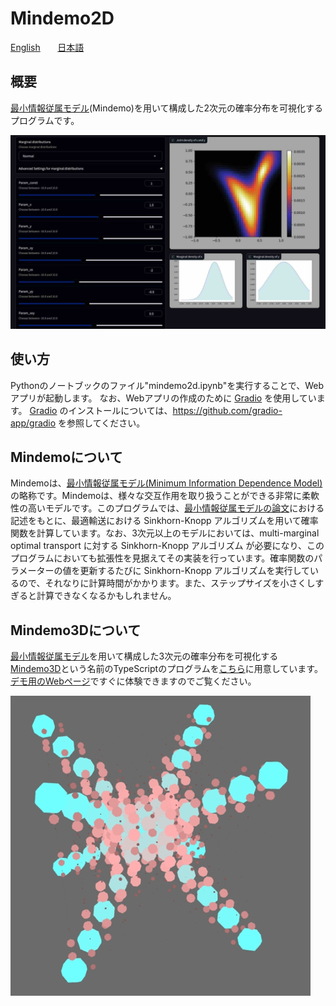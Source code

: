 # Mindemo2D

[English](README.en.md) &nbsp;&nbsp;&nbsp;&nbsp;&nbsp; [日本語](README.jp.md)

## 概要

[最小情報従属モデル](https://arxiv.org/abs/2206.06792)(Mindemo)を用いて構成した2次元の確率分布を可視化するプログラムです。

![example of mindemo2d](mindemo2d.jpg)

## 使い方

Pythonのノートブックのファイル"mindemo2d.ipynb"を実行することで、Webアプリが起動します。
なお、Webアプリの作成のために [Gradio](https://github.com/gradio-app/gradio) を使用しています。
[Gradio](https://github.com/gradio-app/gradio) のインストールについては、https://github.com/gradio-app/gradio を参照してください。

## Mindemoについて

Mindemoは、[最小情報従属モデル(Minimum Information Dependence Model)](https://github.com/kyanostat/min-info)の略称です。Mindemoは、様々な交互作用を取り扱うことができる非常に柔軟性の高いモデルです。このプログラムでは、[最小情報従属モデルの論文](https://arxiv.org/abs/2206.06792)における記述をもとに、最適輸送における Sinkhorn-Knopp アルゴリズムを用いて確率関数を計算しています。なお、3次元以上のモデルにおいては、multi-marginal optimal transport に対する Sinkhorn-Knopp アルゴリズム が必要になり、このプログラムにおいても拡張性を見据えてその実装を行っています。確率関数のパラメーターの値を更新するたびに Sinkhorn-Knopp アルゴリズムを実行しているので、それなりに計算時間がかかります。また、ステップサイズを小さくしすぎると計算できなくなるかもしれません。

## Mindemo3Dについて

[最小情報従属モデル](https://arxiv.org/abs/2206.06792)を用いて構成した3次元の確率分布を可視化する[Mindemo3D](https://github.com/tanaken-basis/mindemo3d)という名前のTypeScriptのプログラムを[こちら](https://github.com/tanaken-basis/mindemo3d)に用意しています。[デモ用のWebページ](https://tanaken-basis.github.io/mindemo3d/)ですぐに体験できますのでご覧ください。

![example of mindemo2d](mindemo3d_5.png)
